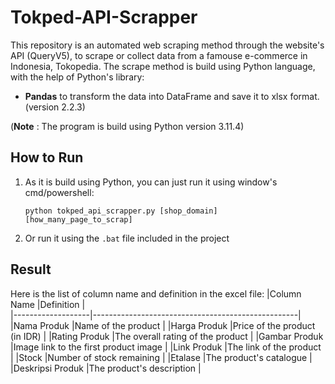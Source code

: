 # Tokped-API-Scrapper

This repository is an automated web scraping method through the website's API (QueryV5), to scrape or collect data from a famouse e-commerce in Indonesia, Tokopedia.
The scrape method is build using Python language, with the help of Python's library:
 - **Pandas** to transform the data into DataFrame and save it to xlsx format. (version 2.2.3)

(**Note** : The program is build using Python version 3.11.4)

## How to Run
1. As it is build using Python, you can just run it using window's cmd/powershell:
    ```
    python tokped_api_scrapper.py [shop_domain] [how_many_page_to_scrap]
    ```
2. Or run it using the `.bat` file included in the project

## Result
Here is the list  of column name and definition in the excel file:
|Column Name        |Definition                                         |                          
|-------------------|---------------------------------------------------|
|Nama Produk        |Name of the product                                |
|Harga Produk       |Price of the product (in IDR)                      |
|Rating Produk      |The overall rating of the product                  |
|Gambar Produk      |Image link to the first product image              |
|Link Produk        |The link of the product                            |
|Stock              |Number of stock remaining                          |
|Etalase            |The product's catalogue                            |
|Deskripsi Produk   |The product's description                          |